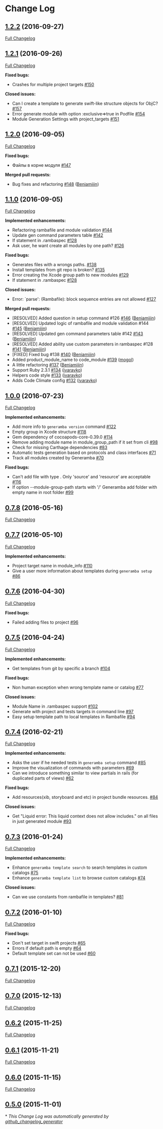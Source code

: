 # Change Log

## [1.2.2](https://github.com/rambler-digital-solutions/Generamba/tree/1.2.2) (2016-09-27)
[Full Changelog](https://github.com/rambler-digital-solutions/Generamba/compare/1.2.1...1.2.2)

## [1.2.1](https://github.com/rambler-digital-solutions/Generamba/tree/1.2.1) (2016-09-26)
[Full Changelog](https://github.com/rambler-digital-solutions/Generamba/compare/1.2.0...1.2.1)

**Fixed bugs:**

- Crashes for multiple project targets [\#150](https://github.com/rambler-digital-solutions/Generamba/issues/150)

**Closed issues:**

- Can I create a template to generate swift-like structure objects for ObjC? [\#157](https://github.com/rambler-digital-solutions/Generamba/issues/157)
- Error generate module with option :exclusive=\>true in Podfile [\#154](https://github.com/rambler-digital-solutions/Generamba/issues/154)
- Module Generation Settings with project\_targets [\#151](https://github.com/rambler-digital-solutions/Generamba/issues/151)

## [1.2.0](https://github.com/rambler-digital-solutions/Generamba/tree/1.2.0) (2016-09-05)
[Full Changelog](https://github.com/rambler-digital-solutions/Generamba/compare/1.1.0...1.2.0)

**Fixed bugs:**

- Файлы в корне модуля  [\#147](https://github.com/rambler-digital-solutions/Generamba/issues/147)

**Merged pull requests:**

- Bug fixes and refactoring [\#148](https://github.com/rambler-digital-solutions/Generamba/pull/148) ([Beniamiiin](https://github.com/Beniamiiin))

## [1.1.0](https://github.com/rambler-digital-solutions/Generamba/tree/1.1.0) (2016-09-05)
[Full Changelog](https://github.com/rambler-digital-solutions/Generamba/compare/1.0.0...1.1.0)

**Implemented enhancements:**

- Refactoring rambafile and module validation [\#144](https://github.com/rambler-digital-solutions/Generamba/issues/144)
- Update gen command parameters table [\#142](https://github.com/rambler-digital-solutions/Generamba/issues/142)
- If statement in .rambaspec [\#128](https://github.com/rambler-digital-solutions/Generamba/issues/128)
- Ask user, he want create all modules by one path? [\#126](https://github.com/rambler-digital-solutions/Generamba/issues/126)

**Fixed bugs:**

- Generates files with a wrongs paths. [\#138](https://github.com/rambler-digital-solutions/Generamba/issues/138)
- Install templates from git repo is broken? [\#135](https://github.com/rambler-digital-solutions/Generamba/issues/135)
- Error creating the Xcode group path to new modules [\#129](https://github.com/rambler-digital-solutions/Generamba/issues/129)
- If statement in .rambaspec [\#128](https://github.com/rambler-digital-solutions/Generamba/issues/128)

**Closed issues:**

- Error: `parse': \(Rambafile\): block sequence entries are not allowed [\#127](https://github.com/rambler-digital-solutions/Generamba/issues/127)

**Merged pull requests:**

- \[RESOLVED\] Added question in setup command \#126 [\#146](https://github.com/rambler-digital-solutions/Generamba/pull/146) ([Beniamiiin](https://github.com/Beniamiiin))
- \[RESOLVED\] Updated logic of rambafile and module validation \#144 [\#145](https://github.com/rambler-digital-solutions/Generamba/pull/145) ([Beniamiiin](https://github.com/Beniamiiin))
- \[RESOLVED\] Updated gen command parameters table \#142 [\#143](https://github.com/rambler-digital-solutions/Generamba/pull/143) ([Beniamiiin](https://github.com/Beniamiiin))
- \[RESOLVED\] Added ability use custom parameters in rambaspec \#128 [\#141](https://github.com/rambler-digital-solutions/Generamba/pull/141) ([Beniamiiin](https://github.com/Beniamiiin))
- \[FIXED\] Fixed bug \#138 [\#140](https://github.com/rambler-digital-solutions/Generamba/pull/140) ([Beniamiiin](https://github.com/Beniamiiin))
- Added product\_module\_name to code\_module [\#139](https://github.com/rambler-digital-solutions/Generamba/pull/139) ([mogol](https://github.com/mogol))
- A little refactoring [\#137](https://github.com/rambler-digital-solutions/Generamba/pull/137) ([Beniamiiin](https://github.com/Beniamiiin))
- Support Ruby 2.3.1 [\#134](https://github.com/rambler-digital-solutions/Generamba/pull/134) ([ivaravko](https://github.com/ivaravko))
- Helpers code style [\#133](https://github.com/rambler-digital-solutions/Generamba/pull/133) ([ivaravko](https://github.com/ivaravko))
- Adds Code Climate config [\#132](https://github.com/rambler-digital-solutions/Generamba/pull/132) ([ivaravko](https://github.com/ivaravko))

## [1.0.0](https://github.com/rambler-digital-solutions/Generamba/tree/1.0.0) (2016-07-23)
[Full Changelog](https://github.com/rambler-digital-solutions/Generamba/compare/0.7.8...1.0.0)

**Implemented enhancements:**

- Add more info to `generamba version` command [\#122](https://github.com/rambler-digital-solutions/Generamba/issues/122)
- Empty group in Xcode structure [\#118](https://github.com/rambler-digital-solutions/Generamba/issues/118)
- Gem dependency of cocoapods-core-0.39.0 [\#114](https://github.com/rambler-digital-solutions/Generamba/issues/114)
- Remove adding module name in module\_group\_path  if it set from cli [\#98](https://github.com/rambler-digital-solutions/Generamba/issues/98)
- Check for missing Carthage dependencies [\#83](https://github.com/rambler-digital-solutions/Generamba/issues/83)
- Automatic tests generation based on protocols and class interfaces [\#71](https://github.com/rambler-digital-solutions/Generamba/issues/71)
- Track all modules created by Generamba [\#70](https://github.com/rambler-digital-solutions/Generamba/issues/70)

**Fixed bugs:**

- Can't add file with type . Only 'source' and 'resource' are acceptable [\#116](https://github.com/rambler-digital-solutions/Generamba/issues/116)
- If option --module-group-path starts with '/' Generamba add folder with empty name in root folder [\#99](https://github.com/rambler-digital-solutions/Generamba/issues/99)

## [0.7.8](https://github.com/rambler-digital-solutions/Generamba/tree/0.7.8) (2016-05-16)
[Full Changelog](https://github.com/rambler-digital-solutions/Generamba/compare/0.7.7...0.7.8)

## [0.7.7](https://github.com/rambler-digital-solutions/Generamba/tree/0.7.7) (2016-05-10)
[Full Changelog](https://github.com/rambler-digital-solutions/Generamba/compare/0.7.6...0.7.7)

**Implemented enhancements:**

- Project target name in module\_info [\#110](https://github.com/rambler-digital-solutions/Generamba/issues/110)
- Give a user more information about templates during `generamba setup` [\#86](https://github.com/rambler-digital-solutions/Generamba/issues/86)

## [0.7.6](https://github.com/rambler-digital-solutions/Generamba/tree/0.7.6) (2016-04-30)
[Full Changelog](https://github.com/rambler-digital-solutions/Generamba/compare/0.7.5...0.7.6)

**Fixed bugs:**

- Failed adding files to project [\#96](https://github.com/rambler-digital-solutions/Generamba/issues/96)

## [0.7.5](https://github.com/rambler-digital-solutions/Generamba/tree/0.7.5) (2016-04-24)
[Full Changelog](https://github.com/rambler-digital-solutions/Generamba/compare/0.7.4...0.7.5)

**Implemented enhancements:**

- Get templates from git by specific a branch [\#104](https://github.com/rambler-digital-solutions/Generamba/issues/104)

**Fixed bugs:**

- Non human exception when wrong template name or catalog [\#77](https://github.com/rambler-digital-solutions/Generamba/issues/77)

**Closed issues:**

- Module Name in .rambaspec support [\#102](https://github.com/rambler-digital-solutions/Generamba/issues/102)
- Generate with project and tests targets in command line [\#97](https://github.com/rambler-digital-solutions/Generamba/issues/97)
- Easy setup template path to local templates in Rambafile [\#94](https://github.com/rambler-digital-solutions/Generamba/issues/94)

## [0.7.4](https://github.com/rambler-digital-solutions/Generamba/tree/0.7.4) (2016-02-21)
[Full Changelog](https://github.com/rambler-digital-solutions/Generamba/compare/0.7.3...0.7.4)

**Implemented enhancements:**

- Asks the user if he needed tests in `generamba setup` command [\#85](https://github.com/rambler-digital-solutions/Generamba/issues/85)
- Improve the visualization of commands with parameters [\#69](https://github.com/rambler-digital-solutions/Generamba/issues/69)
- Can we introduce something similar to view partials in rails \(for duplicated parts of views\) [\#62](https://github.com/rambler-digital-solutions/Generamba/issues/62)

**Fixed bugs:**

- Add resources\(xib, storyboard and etc\) in project bundle resources. [\#84](https://github.com/rambler-digital-solutions/Generamba/issues/84)

**Closed issues:**

- Get "Liquid error: This liquid context does not allow includes." on all files in just generated module [\#93](https://github.com/rambler-digital-solutions/Generamba/issues/93)

## [0.7.3](https://github.com/rambler-digital-solutions/Generamba/tree/0.7.3) (2016-01-24)
[Full Changelog](https://github.com/rambler-digital-solutions/Generamba/compare/0.7.2...0.7.3)

**Implemented enhancements:**

- Enhance `generamba template search` to search templates in custom catalogs [\#75](https://github.com/rambler-digital-solutions/Generamba/issues/75)
- Enhance `generamba template list` to browse custom catalogs [\#74](https://github.com/rambler-digital-solutions/Generamba/issues/74)

**Closed issues:**

- Can we use constants from rambafile in templates? [\#81](https://github.com/rambler-digital-solutions/Generamba/issues/81)

## [0.7.2](https://github.com/rambler-digital-solutions/Generamba/tree/0.7.2) (2016-01-10)
[Full Changelog](https://github.com/rambler-digital-solutions/Generamba/compare/0.7.1...0.7.2)

**Fixed bugs:**

- Don't set target in swift projects [\#65](https://github.com/rambler-digital-solutions/Generamba/issues/65)
- Errors if default path is empty [\#64](https://github.com/rambler-digital-solutions/Generamba/issues/64)
- Default template set can not be used [\#60](https://github.com/rambler-digital-solutions/Generamba/issues/60)

## [0.7.1](https://github.com/rambler-digital-solutions/Generamba/tree/0.7.1) (2015-12-20)
[Full Changelog](https://github.com/rambler-digital-solutions/Generamba/compare/0.7.0...0.7.1)

## [0.7.0](https://github.com/rambler-digital-solutions/Generamba/tree/0.7.0) (2015-12-13)
[Full Changelog](https://github.com/rambler-digital-solutions/Generamba/compare/0.6.2...0.7.0)

## [0.6.2](https://github.com/rambler-digital-solutions/Generamba/tree/0.6.2) (2015-11-25)
[Full Changelog](https://github.com/rambler-digital-solutions/Generamba/compare/0.6.1...0.6.2)

## [0.6.1](https://github.com/rambler-digital-solutions/Generamba/tree/0.6.1) (2015-11-21)
[Full Changelog](https://github.com/rambler-digital-solutions/Generamba/compare/0.6.0...0.6.1)

## [0.6.0](https://github.com/rambler-digital-solutions/Generamba/tree/0.6.0) (2015-11-15)
[Full Changelog](https://github.com/rambler-digital-solutions/Generamba/compare/0.5.0...0.6.0)

## [0.5.0](https://github.com/rambler-digital-solutions/Generamba/tree/0.5.0) (2015-11-01)


\* *This Change Log was automatically generated by [github_changelog_generator](https://github.com/skywinder/Github-Changelog-Generator)*